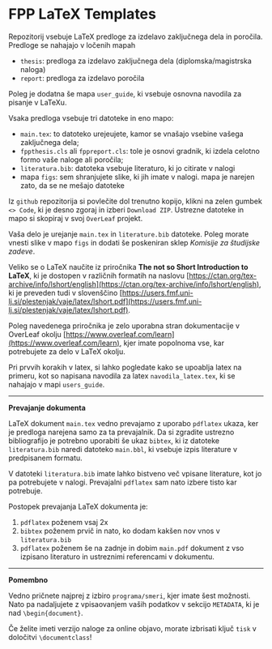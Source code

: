 # FPP LaTeX Templates

Repozitorij vsebuje LaTeX predloge za izdelavo zaključnega dela in poročila. Predloge se nahajajo v ločenih mapah

 - ```thesis```: predloga za izdelavo zaključnega dela (diplomska/magistrska naloga)
 - ```report```: predloga za izdelavo poročila

 Poleg je dodatna še mapa ```user_guide```, ki vsebuje osnovna navodila za pisanje v LaTeXu.

 Vsaka predloga vsebuje tri datoteke in eno mapo:

 - ```main.tex```: to datoteko urejeujete, kamor se vnašajo vsebine vašega zaključnega dela;
 - ```fppthesis.cls``` ali ```fppreport.cls```: tole je osnovi gradnik, ki izdela celotno formo vaše naloge ali poročila;
 - ```literatura.bib```: datoteka vsebuje literaturo, ki jo citirate v nalogi
 - mapa ```figs```: sem shranjujete slike, ki jih imate v nalogi. mapa je narejen zato, da se ne mešajo datoteke

Iz ```github``` repozitorija si povlečite dol trenutno kopijo, klikni na zelen gumbek ```<> Code```, ki je desno zgoraj in izberi ```Download ZIP```. Ustrezne datoteke in mapo si skopiraj v svoj ```OverLeaf``` projekt.

Vaša delo je urejanje ```main.tex``` in ```literature.bib``` datoteke. Poleg morate vnesti slike v mapo ```figs``` in dodati še poskeniran sklep *Komisije za študijske zadeve*.

Veliko se o LaTeX naučite iz priročnika **The not so Short Introduction to LaTeX**, ki je dostopen v različnih formatih na naslovu [https://ctan.org/tex-archive/info/lshort/english](https://ctan.org/tex-archive/info/lshort/english),
ki je preveden tudi v slovenščino [https://users.fmf.uni-lj.si/plestenjak/vaje/latex/lshort.pdf](https://users.fmf.uni-lj.si/plestenjak/vaje/latex/lshort.pdf).

Poleg navedenega priročnika je zelo uporabna stran dokumentacije v OverLeaf okolju [https://www.overleaf.com/learn](https://www.overleaf.com/learn), kjer imate popolnoma vse, kar potrebujete za delo v LaTeX okolju.

Pri prvvih korakih v latex, si lahko pogledate kako se upoablja latex na primeru, kot so napisana navodila za latex ```navodila_latex.tex```, ki se nahajajo v mapi ```users_guide```.


<hr>

**Prevajanje dokumenta**

LaTeX dokument ```main.tex``` vedno prevajamo z uporabo ```pdflatex``` ukaza, ker je predloga narejena samo za ta prevajalnik. Da si zgradite ustrezno bibliografijo je potrebno uporabiti še ukaz ```bibtex```, ki iz datoteke ```literatura.bib``` naredi datoteko ```main.bbl```, ki vsebuje izpis literature v predpisanem formatu.

V datoteki ```literatura.bib``` imate lahko bistveno več vpisane literature, kot jo pa potrebujete v nalogi. Prevajalni ```pdflatex``` sam nato izbere tisto kar potrebuje.

Postopek prevajanja LaTeX dokumenta je:
 1. ```pdflatex``` poženem vsaj 2x
 2. ```bibtex``` poženem prvič in nato, ko dodam kakšen nov vnos v ```literatura.bib```
 3. ```pdflatex``` poženem še na zadnje in dobim ```main.pdf``` dokument z vso izpisano literaturo in ustreznimi referencami v dokumentu.


<hr>

**Pomembno**

Vedno pričnete najprej z izbiro ```programa/smeri```, kjer imate šest možnosti. Nato pa nadaljujete z vpisaovanjem vaših podatkov v sekcijo ```METADATA```, ki je nad ```\begin{document}```.

Če želite imeti verzijo naloge za online objavo, morate izbrisati ključ ```tisk``` v določitvi ```\documentclass```!
